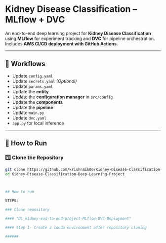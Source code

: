 # Kidney Disease Classification – MLflow + DVC

An end-to-end deep learning project for **Kidney Disease Classification** using **MLflow** for experiment tracking and **DVC** for pipeline orchestration.  
Includes **AWS CI/CD deployment with GitHub Actions**.

---

## 📂 Workflows

- Update `config.yaml`
- Update `secrets.yaml` *(Optional)*
- Update `params.yaml`
- Update the **entity**
- Update the **configuration manager** in `src/config`
- Update the **components**
- Update the **pipeline**
- Update `main.py`
- Update `dvc.yaml`
- `app.py` for local inference

---

## 🚀 How to Run

### 1️⃣ Clone the Repository
```bash
git clone https://github.com/krishnaik06/Kidney-Disease-Classification-Deep-Learning-Project
cd Kidney-Disease-Classification-Deep-Learning-Project



## How to run

STEPS:

### Clone repository

#### "DL_kidney-end-to-end-project-MLflow-DVC-Deployment"

#### Step 1- Create a conda environment after repository cloning

######
